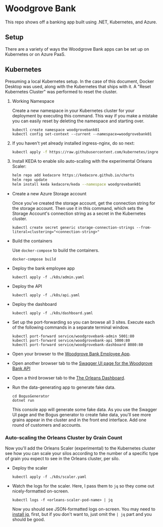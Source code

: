 # Woodgrove Bank

This repo shows off a banking app built using .NET, Kubernetes, and Azure. 

## Setup

There are a variety of ways the Woodgrove Bank apps can be set up on Kubernetes or on Azure PaaS.

## Kubernetes

Presuming a local Kubernetes setup. In the case of this document, Docker Desktop was used, along with the Kubernetes that ships with it. A "Reset Kubernetes Cluster" was performed to reset the cluster.

1. Working Namespace

    Create a new namespace in your Kubernetes cluster for your deployment by executing this command. This way if you make a mistake you can easily reset by deleting the namespace and starting over.

    ```
    kubectl create namespace woodgrovebank01
    kubectl config set-context --current --namespace=woodgrovebank01 
    ```

2. If you haven't yet already installed ingress-nginx, do so next:

    ```bash
    kubectl apply -f https://raw.githubusercontent.com/kubernetes/ingress-nginx/controller-v1.1.1/deploy/static/provider/baremetal/deploy.yaml
    ```

3. Install KEDA to enable silo auto-scaling with the experimental Orleans Scaler:

    ```bash
    helm repo add kedacore https://kedacore.github.io/charts
    helm repo update
    helm install keda kedacore/keda --namespace woodgrovebank01
    ```

- Create a new Azure Storage account

  Once you've created the storage account, get the connection string for the storage account. Then use it in this command, which sets the Storage Account's connection string as a secret in the Kubernetes cluster. 

  ```
  kubectl create secret generic storage-connection-strings --from-literal=clustering="<connection-string>"
  ```

- Build the containers

  Use `docker-compose` to build the containers. 

  ```
  docker-compose build
  ```

- Deploy the bank employee app

  ```
  kubectl apply -f ./k8s/admin.yaml
  ```

- Deploy the API

  ```
  kubectl apply -f ./k8s/api.yaml
  ```

- Deploy the dashboard

  ```
  kubectl apply -f ./k8s/dashboard.yaml
  ```

- Set up the port-forwarding so you can browse all 3 sites. Execute each of the following commands in a separate terminal window.

  ```
  kubectl port-forward service/woodgrovebank-admin 5001:80
  kubectl port-forward service/woodgrovebank-api 5000:80
  kubectl port-forward service/woodgrovebank-dashboard 8080:80
  ```
- Open your browser to the [Woodgrove Bank Employee App](http://localhost:5001/customers).
- Open another browser tab to the [Swagger UI page for the Woodgrove Bank API](http://localhost:5000/swagger)
- Open a third browser tab to the [The Orleans Dashboard](http://localhost:8080). 

- Run the data-generating app to generate fake data. 

  ```
  cd BogusGenerator
  dotnet run
  ```
  
  This console app will generate some fake data. As you use the Swagger UI page and the Bogus generator to create fake data, you'll see more grains appear in the cluster and in the front end interface. Add one round of customers and accounts. 
  
### Auto-scaling the Orleans Cluster by Grain Count

Now you'll add the Orleans Scaler (experimental) to the Kubernetes cluster see how you can scale your silos according to the number of a specific type of grain you expect to see in the Orleans cluster, per silo.

- Deploy the scaler

  ```
  kubectl apply -f ./k8s/scaler.yaml
  ```

- Watch the logs for the scaler. Here, I pass them to `jq` so they come out nicely-formatted on-screen.

  ```
  kubectl logs -f <orleans-scaler-pod-name> | jq
  ```

  Now you should see JSON-formatted logs on-screen. You may need to [install jq](https://stedolan.github.io/jq/), first, but if you don't want to, just omit the `| jq` part and you should be good.



